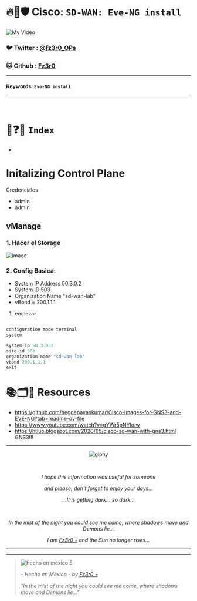 # 🔥🧱🛡️ Cisco: `SD-WAN: Eve-NG install`

![My Video](https://user-images.githubusercontent.com/94720207/165892585-b830998d-d7c5-43b4-a3ad-f71a07b9077e.gif)

### 🐦 Twitter  : [@fz3r0_OPs](https://twitter.com/Fz3r0_OPs)
### 🐱 Github  : [Fz3r0](https://github.com/fz3r0) 

---
 
#### Keywords: `Eve-NG install`

---

<br>

# 📝❓📄 `Index`

- 

# Initalizing Control Plane

Credenciales

- admin
- admin

## vManage

### 1. Hacer el Storage

![image](https://github.com/user-attachments/assets/e9a47f49-5e45-4a38-a500-9f6d886da919)

### 2. Config Basica:

- System IP Address 50.3.0.2
- System ID 503
- Organization Name "sd-wan-lab"
- vBond = 200.1.1.1

1. empezar

````java

configuration mode terminal
system

system-ip 50.3.0.2
site-id 503
organization-name "sd-wan-lab"
vbond 200.1.1.1
exit
````

# 📚🗂️🎥 Resources

- https://github.com/hegdepavankumar/Cisco-Images-for-GNS3-and-EVE-NG?tab=readme-ov-file
- https://www.youtube.com/watch?v=gYWr5pNYkuw
- https://htluo.blogspot.com/2020/05/cisco-sd-wan-with-gns3.html GNS3!!!



  
---

<span align="center"> <p align="center"> ![giphy](https://user-images.githubusercontent.com/94720207/166587250-292d9a9f-e590-4c25-a678-d457e2268e85.gif) </p> </span> 



&nbsp;

<span align="center"> <p align="center"> _I hope this information was useful for someone_ </p> </span> 
<span align="center"> <p align="center"> _and please, don't forget to enjoy your days..._ </p> </span> 
<span align="center"> <p align="center"> _...It is getting dark... so dark..._ </p> </span> 

&nbsp;

<span align="center"> <p align="center"> _In the mist of the night you could see me come, where shadows move and Demons lie..._ </p> </span> 
<span align="center"> <p align="center"> _I am [Fz3r0 💀](https://github.com/Fz3r0/) and the Sun no longer rises..._ </p> </span> 

---






---

> ![hecho en mexico 5](https://user-images.githubusercontent.com/94720207/166068790-fa1f243d-2db9-4810-a6e4-eb3c4ad23700.png)
>
> _- Hecho en México - by [Fz3r0 💀](https://github.com/Fz3r0/)_  
>
> _"In the mist of the night you could see me come, where shadows move and Demons lie..."_ 

